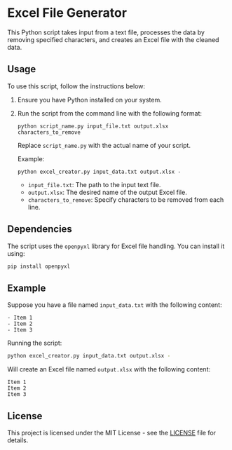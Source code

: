 # Excel File Generator

This Python script takes input from a text file, processes the data by removing specified characters, and creates an Excel file with the cleaned data.

## Usage

To use this script, follow the instructions below:

1. Ensure you have Python installed on your system.

2. Run the script from the command line with the following format:
   ```
   python script_name.py input_file.txt output.xlsx characters_to_remove
   ```

   Replace `script_name.py` with the actual name of your script.

   Example:
   ```
   python excel_creator.py input_data.txt output.xlsx -
   ```

   - `input_file.txt`: The path to the input text file.
   - `output.xlsx`: The desired name of the output Excel file.
   - `characters_to_remove`: Specify characters to be removed from each line.

## Dependencies

The script uses the `openpyxl` library for Excel file handling. You can install it using:

```bash
pip install openpyxl
```

## Example

Suppose you have a file named `input_data.txt` with the following content:

```
- Item 1
- Item 2
- Item 3
```

Running the script:

```bash
python excel_creator.py input_data.txt output.xlsx -
```

Will create an Excel file named `output.xlsx` with the following content:

```
Item 1
Item 2
Item 3
```

## License

This project is licensed under the MIT License - see the [LICENSE](LICENSE) file for details.
